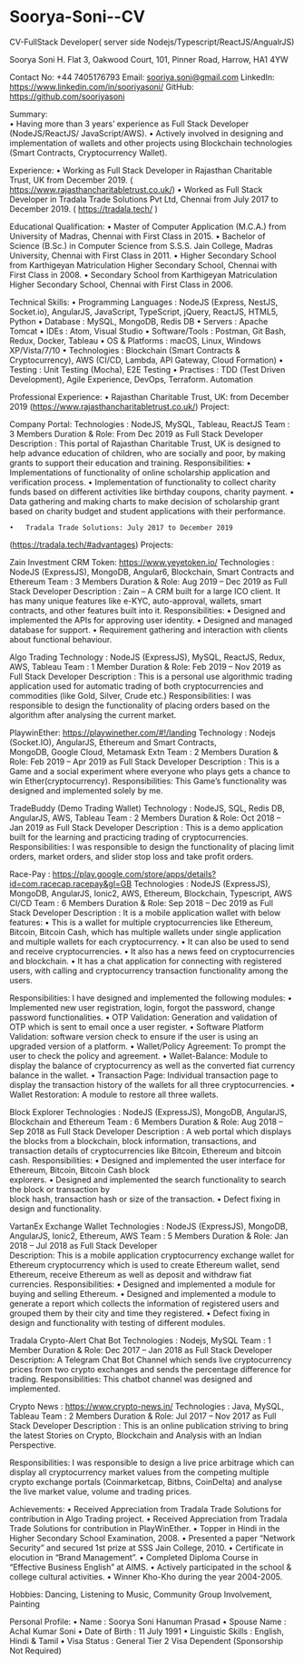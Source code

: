 # Soorya-Soni--CV
CV-FullStack Developer( server side Nodejs/Typescript/ReactJS/AngualrJS)

Soorya Soni H.
Flat 3, Oakwood Court, 
101, Pinner Road, 
Harrow, HA1 4YW

Contact No:  +44 7405176793
Email:          sooriya.soni@gmail.com
LinkedIn:     https://www.linkedin.com/in/sooriyasoni/
GitHub:        https://github.com/sooriyasoni

Summary:  
	•	Having more than 3 years’ experience as Full Stack Developer (NodeJS/ReactJS/ JavaScript/AWS). 
	•	Actively involved in designing and implementation of wallets and other projects using Blockchain technologies (Smart Contracts, Cryptocurrency Wallet).

Experience:
	•	Working as Full Stack Developer in Rajasthan Charitable Trust, UK from December 2019.
 ( https://www.rajasthancharitabletrust.co.uk/)
	•	Worked as Full Stack Developer in Tradala Trade Solutions Pvt Ltd, Chennai from July 2017 to December 2019. ( https://tradala.tech/ )

Educational Qualification:
	•	Master of Computer Application (M.C.A.) from University of Madras, Chennai with First Class in 2015.
	•	Bachelor of Science (B.Sc.) in Computer Science from S.S.S. Jain College, Madras University, Chennai with First Class in 2011.
	•	Higher Secondary School from Karthigeyan Matriculation Higher Secondary School, Chennai with First Class in 2008.
	•	Secondary School from Karthigeyan Matriculation Higher Secondary School, Chennai with First Class in 2006.

Technical Skills:
	•	Programming Languages	:	NodeJS (Express, NestJS, Socket.io), AngularJS, JavaScript, 					TypeScript, jQuery, ReactJS, HTML5, Python
	•	Database			:	MySQL, MongoDB, Redis DB
	•	Servers			: 	Apache Tomcat
	•	IDEs			:  	Atom, Visual Studio
	•	Software/Tools		:	Postman, Git Bash, Redux, Docker, Tableau
	•	OS & Platforms		:	macOS, Linux, Windows XP/Vista/7/10
	•	Technologies		: 	Blockchain (Smart Contracts & Cryptocurrency), AWS 
(CI/CD, Lambda, API Gateway, Cloud Formation)
	•	Testing			:	Unit Testing (Mocha), E2E Testing
	•	Practises			: 	TDD (Test Driven Development), Agile Experience,
DevOps, Terraform. Automation

Professional Experience:
	•	Rajasthan Charitable Trust, UK: from December 2019
 (https://www.rajasthancharitabletrust.co.uk/)
Project:   

Company Portal: 
Technologies	: 	NodeJS, MySQL, Tableau, ReactJS
Team 		: 	3 Members
Duration & Role:          From Dec 2019 as Full Stack Developer
Description	:   This portal of Rajasthan Charitable Trust, UK is designed to help advance education of children, who are socially and poor, by making grants to support their education and training.
Responsibilities: 
	•	Implementations of functionality of online scholarship application and verification process.
	•	Implementation of functionality to collect charity funds based on different activities like birthday coupons, charity payment. 
	•	Data gathering and making charts to make decision of scholarship grant based on charity budget and student applications with their performance.

	•	Tradala Trade Solutions: July 2017 to December 2019 
(https://tradala.tech/#advantages)
Projects:   

Zain Investment CRM Token: 	https://www.yeyetoken.io/
Technologies	: 	NodeJS (ExpressJS), MongoDB, Angular6, Blockchain, Smart 					Contracts and Ethereum 
Team 		: 	3 Members
Duration & Role:          Aug 2019 – Dec 2019 as Full Stack Developer
Description	:   	Zain – A CRM built for a large ICO client. It has many unique features like e-KYC, auto-approval, wallets, smart contracts, and other features built into it.
Responsibilities: 
	•	Designed and implemented the APIs for approving user identity.
	•	Designed and managed database for support.
	•	Requirement gathering and interaction with clients about functional behaviour.

Algo Trading 
Technology	:	NodeJS (ExpressJS), MySQL, ReactJS, Redux, AWS, Tableau
Team 		:	1 Member
Duration & Role:          Feb 2019 – Nov 2019 as Full Stack Developer
Description	: 	This is a personal use algorithmic trading application used for automatic trading of both cryptocurrencies and commodities (like Gold, Silver, Crude etc.)
Responsibilities: I was responsible to design the functionality of placing orders based on the algorithm after analysing the current market.

PlaywinEther:		https://playwinether.com/#!/landing
Technology	:	Nodejs (Socket.IO), AngularJS, Ethereum and Smart Contracts,         
                                        MongoDB, Google Cloud, Metamask Extn 
Team 		:	2 Members
Duration & Role:          Feb 2019 – Apr 2019 as Full Stack Developer
Description	:     	This is a Game and a social experiment where everyone who plays gets a chance to win Ether(cryptocurrency).
Responsibilities:  This Game’s functionality was designed and implemented solely by me.

TradeBuddy (Demo Trading Wallet) 
Technology	:	NodeJS, SQL, Redis DB, AngularJS, AWS, Tableau
Team 		:	2 Members
Duration & Role:          Oct 2018 – Jan 2019 as Full Stack Developer
Description	:  	This is a demo application built for the learning and practicing trading of cryptocurrencies.
Responsibilities: I was responsible to design the functionality of placing limit orders, market orders, and slider stop loss and take profit orders.

Race-Pay : https://play.google.com/store/apps/details?id=com.racecap.racepay&gl=GB
Technologies	:   	NodeJS (ExpressJS), MongoDB, AngularJS, Ionic2, AWS, 					Ethereum, Blockchain, Typescript, AWS CI/CD
Team		:   	6 Members 
Duration & Role:          Sep 2018 – Dec 2019 as Full Stack Developer
Description	:  	It is a mobile application wallet with below features:
	•	This is a wallet for multiple cryptocurrencies like Ethereum, Bitcoin, Bitcoin Cash, which has multiple wallets under single application and multiple wallets for each cryptocurrency.
	•	It can also be used to send and receive cryptocurrencies. 
	•	It also has a news feed on cryptocurrencies and blockchain.
	•	It has a chat application for connecting with registered users, with calling and cryptocurrency transaction functionality among the users.

Responsibilities: I have designed and implemented the following modules:
	•	Implemented new user registration, login, forgot the password, change password functionalities.
	•	OTP Validation: Generation and validation of OTP which is sent to email once a user register.
	•	Software Platform Validation: software version check to ensure if the user is using an upgraded version of a platform.
	•	Wallet/Policy Agreement: To prompt the user to check the policy and agreement.
	•	Wallet-Balance: Module to display the balance of cryptocurrency as well as the converted fiat currency balance in the wallet.
	•	Transaction Page: Individual transaction page to display the transaction history of the wallets for all three cryptocurrencies.
	•	Wallet Restoration: A module to restore all three wallets.

Block Explorer 
Technologies	:	NodeJS (ExpressJS), MongoDB, AngularJS, Blockchain and 					Ethereum 
Team 		:	6 Members
Duration & Role:          Aug 2018 – Sep 2018 as Full Stack Developer
Description	:   	A web portal which displays the blocks from a blockchain, block information, transactions, and transaction details of cryptocurrencies like Bitcoin, Ethereum and bitcoin cash.
Responsibilities: 
	•	Designed and implemented the user interface for Ethereum, Bitcoin, Bitcoin Cash block      
      explorers.
	•	Designed and implemented the search functionality to search the block or transaction by     
block hash, transaction hash or size of the transaction.
	•	Defect fixing in design and functionality.

VartanEx Exchange Wallet
Technologies	: 	NodeJS (ExpressJS), MongoDB, AngularJS, Ionic2, Ethereum, AWS
Team 		:	5 Members 
Duration & Role:         Jan 2018 – Jul 2018 as Full Stack Developer  
Description:   This is a mobile application cryptocurrency exchange wallet for Ethereum cryptocurrency which is used to create Ethereum wallet, send Ethereum, receive Ethereum as well as deposit and withdraw fiat currencies.
Responsibilities: 
	•	Designed and implemented a module for buying and selling Ethereum.
	•	Designed and implemented a module to generate a report which collects the information of registered users and grouped them by their city and time they registered.
	•	Defect fixing in design and functionality with testing of different modules.

Tradala Crypto-Alert Chat Bot
Technologies	:	Nodejs, MySQL
Team 		:	1 Member
Duration & Role:          Dec 2017 – Jan 2018 as Full Stack Developer
Description: A Telegram Chat Bot Channel which sends live cryptocurrency prices from two crypto exchanges and sends the percentage difference for trading.
Responsibilities:  This chatbot channel was designed and implemented.

Crypto News	:	https://www.crypto-news.in/
Technologies	:	Java, MySQL, Tableau
Team 		:	2 Members
Duration & Role:          Jul 2017 – Nov 2017 as Full Stack Developer
Description	:         	This is an online publication striving to bring the latest Stories on Crypto, Blockchain and Analysis with an Indian Perspective.

Responsibilities:  I was responsible to design a live price arbitrage which can display all cryptocurrency market values from the competing multiple crypto exchange portals (Coinmarketcap, Bitbns, CoinDelta) and analyse the live market value, volume and trading prices.

Achievements:
	•	Received Appreciation from Tradala Trade Solutions for contribution in Algo Trading project.
	•	Received Appreciation from Tradala Trade Solutions for contribution in PlayWinEther.
	•	Topper in Hindi in the Higher Secondary School Examination, 2008.
	•	Presented a paper “Network Security” and secured 1st prize at SSS Jain College, 2010. 
	•	Certificate in elocution in “Brand Management”.
	•	Completed Diploma Course in “Effective Business English” at AIMS. 
	•	Actively participated in the school & college cultural activities.
	•	Winner Kho-Kho during the year 2004-2005.

Hobbies:	Dancing, Listening to Music, Community Group Involvement, Painting

Personal Profile:
	•	Name	:		Soorya Soni Hanuman Prasad
	•	Spouse Name	:		Achal Kumar Soni
	•	Date of Birth	:		11 July 1991
	•	Linguistic Skills        : 		English, Hindi & Tamil
	•	Visa Status                : 		General Tier 2 Visa Dependent (Sponsorship Not Required)
